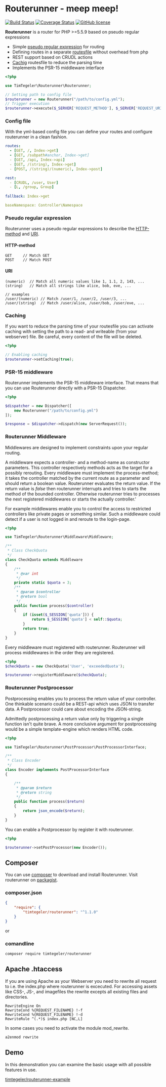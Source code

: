 # Routerunner - meep meep!

[![Build Status](https://travis-ci.org/timtegeler/routerunner.svg?branch=master)](https://travis-ci.org/timtegeler/routerunner)
[![Coverage Status](https://coveralls.io/repos/timtegeler/routerunner/badge.svg?branch=master&service=github)](https://coveralls.io/github/timtegeler/routerunner?branch=master)
[![GitHub license](https://img.shields.io/github/license/timtegeler/routerunner.svg)]()

**Routerunner** is a router for PHP >=5.5.9 based on pseudo regular expressions

* Simple [pseudo regular expression](#pseudo-regular-expression) for routing 
* Defining routes in a separate [routesfile](#routesfile) without overhead from php
* REST support based on CRUDL actions
* [Cachig](#caching) routesfile to reduce the parsing time 
* Implements the PSR-15 middleware interface

```php
<?php

use TimTegeler\Routerunner\Routerunner;

// Setting path to config file
$routerunner = new Routerunner("/path/to/config.yml");
// Trigger execution
$routerunner->execute($_SERVER['REQUEST_METHOD'], $_SERVER['REQUEST_URI']);
```

### Config file

With the yml-based config file you can define your routes and configure routerunner in a clean fashion.

```yml
routes:
  - [GET, /, Index->get]
  - [GET, /subpath#anchor, Index->get]
  - [GET, /api, Index->api]
  - [GET, /(string), Index->get]
  - [POST, /(string)/(numeric), Index->post]

rest: 
  - [CRUDL, /user, User]
  - [L, /group, Group]
  
fallback: Index->get

baseNamespace: Controller\Namespace
```

### Pseudo regular expression

Routerunner uses a pseudo regular expressions to describe the [HTTP-method](https://en.wikipedia.org/wiki/Hypertext_Transfer_Protocol) and [URI](https://en.wikipedia.org/wiki/Uniform_Resource_Identifier). 

#### HTTP-method
```
GET     // Match GET
POST    // Match POST
```

#### URI
```
(numeric)  // Match all numeric values like 1, 1.1, 2, 143, ...
(string)   // Match all strings like alice, bob, eve, ...

// examples
/user/(numeric) // Match /user/1, /user/2, /user/3, ...
/user/(string)  // Match /user/alice, /user/bob, /user/eve, ...
```

### Caching

If you want to reduce the parsing time of your routesfile you can activate caching with setting the path to
a read- and writeable (from your webserver) file. Be careful, every content of the file will be deleted.

```php
<?php

// Enabling caching
$routerunner->setCaching(true);
```

### PSR-15 middleware

Routerunner implements the PSR-15 middleware interface. That means that you can use Routerunner directly with a PSR-15 Dispatcher.

```php
<?php

$dispatcher = new Dispatcher([
    new Routerunner("/path/to/config.yml")
]);

$response = $dispatcher->dispatch(new ServerRequest());
```

### Routerunner Middleware

Middlewares are designed to implement constraints upon your regular routing.

A middleware expects a controller- and a method-name as constructor parameters. This controller respectively methods acts as the target for a possibly rerouting. Every middleware  must implement the process-method; it takes the controller matched by the current route as a parameter and should return a boolean value. Routerunner evaluates the return value. If the return value is *false* then routerunner interrupts and tries to starts the method of the bounded controller. Otherwise routerunner tries to processes the next registered middlewares or starts the actually controller.'

For example middlewares enable you to control the access to restricted controllers like private pages or something similar. Such a middleware could detect if a user is not logged in and reroute to the login-page.

```php
<?php

use TimTegeler\Routerunner\Middleware\Middleware;

/**
 * Class CheckQuota
 */
class CheckQuota extends Middleware
{
    /**
     * @var int
     */
    private static $quota = 3;
    /**
     * @param $controller
     * @return bool
     */
    public function process($controller)
    {
        if (isset($_SESSION['quota'])) {
            return $_SESSION['quota'] < self::$quota;
        }
        return true;
    }
}
```

Every middleware must registered with routerunner. Routerunner will process middlewares in the order they are registered.

```php
<?php
$checkQuota = new CheckQuota('User', 'exceededQuota');

$routerunner->registerMiddleware($checkQuota);
```

### Routerunner Postprocessor

Postprocessing enables you to process the return value of your controller. One thinkable scenario could be a REST-api which uses JSON to transfer data. A Postprocessor could care about encoding the JSON-string.

Admittedly postprocessing a return value only by triggering a single function isn't quite brave. A more conclusive argument for postprocessing would be a simple template-engine which renders HTML code.

```php
<?php

use TimTegeler\Routerunner\PostProcessor\PostProcessorInterface;

/**
 * Class Encoder
 */
class Encoder implements PostProcessorInterface
{

    /**
     * @param $return
     * @return string
     */
    public function process($return)
    {
        return json_encode($return);
    }
}
```

You can enable a Postprocessor by register it with routerunner.

```php
<?php

$routerunner->setPostProcessor(new Encoder());
```

## Composer

You can use [composer](https://getcomposer.org/) to download and install Routerunner. Visit routerunner on [packagist](https://packagist.org/packages/timtegeler/routerunner).

### composer.json
```json
{
    "require": {
        "timtegeler/routerunner": "^1.1.0"
    }
}
```

or

### comandline

```sh
composer require timtegeler/routerunner
```

## Apache .htaccess

If you are using Apache as your Webserver you need to rewrite all request to i.e. the index.php where 
routerunner is excecuted. For accessing assets like CSS-, JS-, and imagefiles the rewrite excepts all existing files and directories.

```
RewriteEngine On
RewriteCond %{REQUEST_FILENAME} !-f
RewriteCond %{REQUEST_FILENAME} !-d
RewriteRule ^(.*)$ index.php [NC,L]
```

In some cases you need to activate the module mod_rewrite.

```sh
a2enmod rewrite
```

## Demo

In this demonstration you can examine the basic usage with all possible features in use.

[timtegeler/routerunner-example](https://github.com/timtegeler/routerunner-example)